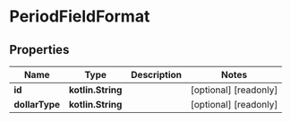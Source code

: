 
# PeriodFieldFormat

## Properties
Name | Type | Description | Notes
------------ | ------------- | ------------- | -------------
**id** | **kotlin.String** |  |  [optional] [readonly]
**dollarType** | **kotlin.String** |  |  [optional] [readonly]



